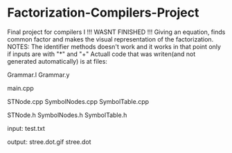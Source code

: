 # Factorization-Compilers-Project
Final project for compilers I
!!! WASNT FINISHED !!!
Giving an equation, finds common factor and makes the visual representation of the factorization. 
NOTES: The identifier methods doesn't work and it works in that point only if inputs are with "*" and "+"
Actuall code that was writen(and not generated automatically) is at files:

Grammar.l
Grammar.y

main.cpp

STNode.cpp
SymbolNodes.cpp
SymbolTable.cpp

STNode.h
SymbolNodes.h
SymbolTable.h

input:
test.txt

output:
stree.dot.gif
stree.dot 
